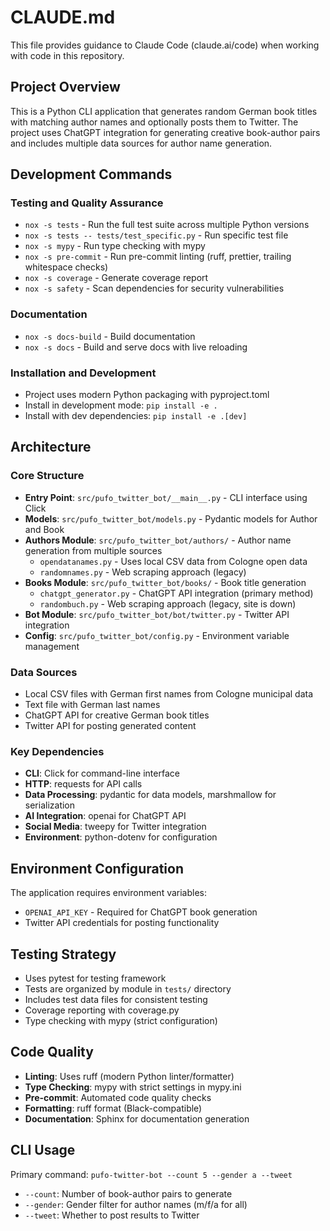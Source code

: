 # CLAUDE.md

This file provides guidance to Claude Code (claude.ai/code) when working with code in this repository.

## Project Overview

This is a Python CLI application that generates random German book titles with matching author names and optionally posts them to Twitter. The project uses ChatGPT integration for generating creative book-author pairs and includes multiple data sources for author name generation.

## Development Commands

### Testing and Quality Assurance

- `nox -s tests` - Run the full test suite across multiple Python versions
- `nox -s tests -- tests/test_specific.py` - Run specific test file
- `nox -s mypy` - Run type checking with mypy
- `nox -s pre-commit` - Run pre-commit linting (ruff, prettier, trailing whitespace checks)
- `nox -s coverage` - Generate coverage report
- `nox -s safety` - Scan dependencies for security vulnerabilities

### Documentation

- `nox -s docs-build` - Build documentation
- `nox -s docs` - Build and serve docs with live reloading

### Installation and Development

- Project uses modern Python packaging with pyproject.toml
- Install in development mode: `pip install -e .`
- Install with dev dependencies: `pip install -e .[dev]`

## Architecture

### Core Structure

- **Entry Point**: `src/pufo_twitter_bot/__main__.py` - CLI interface using Click
- **Models**: `src/pufo_twitter_bot/models.py` - Pydantic models for Author and Book
- **Authors Module**: `src/pufo_twitter_bot/authors/` - Author name generation from multiple sources
  - `opendatanames.py` - Uses local CSV data from Cologne open data
  - `randomnames.py` - Web scraping approach (legacy)
- **Books Module**: `src/pufo_twitter_bot/books/` - Book title generation
  - `chatgpt_generator.py` - ChatGPT API integration (primary method)
  - `randombuch.py` - Web scraping approach (legacy, site is down)
- **Bot Module**: `src/pufo_twitter_bot/bot/twitter.py` - Twitter API integration
- **Config**: `src/pufo_twitter_bot/config.py` - Environment variable management

### Data Sources

- Local CSV files with German first names from Cologne municipal data
- Text file with German last names
- ChatGPT API for creative German book titles
- Twitter API for posting generated content

### Key Dependencies

- **CLI**: Click for command-line interface
- **HTTP**: requests for API calls
- **Data Processing**: pydantic for data models, marshmallow for serialization
- **AI Integration**: openai for ChatGPT API
- **Social Media**: tweepy for Twitter integration
- **Environment**: python-dotenv for configuration

## Environment Configuration

The application requires environment variables:

- `OPENAI_API_KEY` - Required for ChatGPT book generation
- Twitter API credentials for posting functionality

## Testing Strategy

- Uses pytest for testing framework
- Tests are organized by module in `tests/` directory
- Includes test data files for consistent testing
- Coverage reporting with coverage.py
- Type checking with mypy (strict configuration)

## Code Quality

- **Linting**: Uses ruff (modern Python linter/formatter)
- **Type Checking**: mypy with strict settings in mypy.ini
- **Pre-commit**: Automated code quality checks
- **Formatting**: ruff format (Black-compatible)
- **Documentation**: Sphinx for documentation generation

## CLI Usage

Primary command: `pufo-twitter-bot --count 5 --gender a --tweet`

- `--count`: Number of book-author pairs to generate
- `--gender`: Gender filter for author names (m/f/a for all)
- `--tweet`: Whether to post results to Twitter
